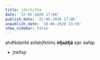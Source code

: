 ```yaml
---
title: jdsröjföa
date: '22-05-2020 17:06'
publish_date: '22-05-2020 17:06'
unpublish_date: '10-06-2020 23:59'
show_sidebar: false
---
```


ahdfkdshfd aöfahjfklöhs **öfjaäfjä** sjer äafäp
* jhkflsjr